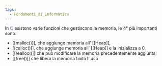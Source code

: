 ```yaml
---
tags:
  - Fondamenti_di_Informatica
---
```


In <font color="#8064a2">C</font> esistono varie funzioni che gestiscono la memoria, le 4° più importanti sono:
- [[malloc()]], che aggiunge memoria all’ [[Heap]],
- [[calloc()]], che aggiunge memoria all’ [[Heap]] e la inizializza a 0,
- [[realloc()]] che può modificare la memoria precedentemente aggiunta,
- [[free()]] che libera la memoria finito l’ uso